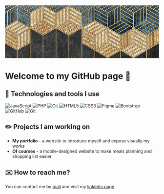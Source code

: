 ![Cover](fond-banner-small.png)

<h1>Welcome to my GitHub page 👋</h1> 

<h2>📎 Technologies and tools I use</h2>
<p>
<!-- Logos (available on https://simpleicons.org/)-->
  <img alt="JavaScript" src="https://img.shields.io/badge/JavaScript-323330?style=for-the-badge&logo=javascript&logoColor=F7DF1E" />
  <!-- A METTRE QUAND OK SUR REACT <img alt="React" src="https://img.shields.io/badge/-React-45b8d8?style=for-the-badge&logo=react&logoColor=white" /> -->
  <img alt="PHP" src="https://img.shields.io/badge/PHP-777BB4?style=for-the-badge&logo=php&logoColor=white" />
  <img alt="Git" src="https://img.shields.io/badge/MySQL-4479A1?style=for-the-badge&logo=git&logoColor=white" />
  <img alt="HTML5" src="https://img.shields.io/badge/-HTML5-E34F26?style=for-the-badge&logo=html5&logoColor=white" />
  <img alt="CSS3" src="https://img.shields.io/badge/CSS3-1572B6?style=for-the-badge&logo=css3&logoColor=white" />
  <img alt="Figma" src="https://img.shields.io/badge/Figma-F24E1E?style=for-the-badge&logo=figma&logoColor=white" />
  <img alt="Bootstrap" src="https://img.shields.io/badge/Bootstrap-7952B3?style=for-the-badge&logo=bootstrap&logoColor=white" />
  <img alt="GitHub" src="https://img.shields.io/badge/github-181717?style=for-the-badge&logo=github&logoColor=white" />
  <img alt="Git" src="https://img.shields.io/badge/git-F05032?style=for-the-badge&logo=git&logoColor=white" />
</p>

<h2>✏️ Projects I am working on</h2>
<ul>
  <li><strong>My portfolio</strong> - a website to introduce myself and expose visually my works</li>
  <li><strong>Of courses</strong> - a mobile-designed website to make meals planning and shopping list easier</li>
</ul>

<h2>✉️ How to reach me?</h2>
<p>You can contact me by <a href="mailto:marine.montaru@gmail.com">mail</a> and visit my <a href="https://www.linkedin.com/in/marine-montaru/">linkedIn page</a>.</p>
